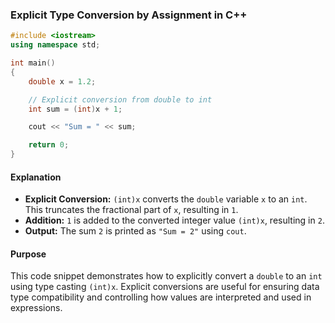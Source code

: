 ### Explicit Type Conversion by Assignment in C++

```cpp
#include <iostream>
using namespace std;

int main()
{
    double x = 1.2;

    // Explicit conversion from double to int
    int sum = (int)x + 1;

    cout << "Sum = " << sum;

    return 0;
}
```

#### Explanation

- **Explicit Conversion:** `(int)x` converts the `double` variable `x` to an `int`. This truncates the fractional part of `x`, resulting in `1`.
- **Addition:** `1` is added to the converted integer value `(int)x`, resulting in `2`.
- **Output:** The sum `2` is printed as `"Sum = 2"` using `cout`.

#### Purpose

This code snippet demonstrates how to explicitly convert a `double` to an `int` using type casting `(int)x`. Explicit conversions are useful for ensuring data type compatibility and controlling how values are interpreted and used in expressions.
